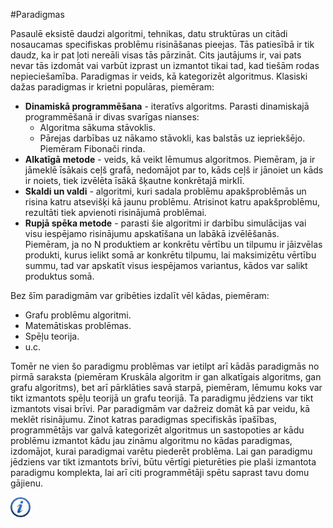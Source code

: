 #Paradigmas

Pasaulē eksistē daudzi algoritmi, tehnikas, datu struktūras un citādi nosaucamas specifiskas problēmu risināšanas pieejas. Tās patiesībā ir tik daudz, ka ir pat ļoti nereāli visas tās pārzināt. Cits jautājums ir, vai pats nevar tās izdomāt vai varbūt izprast un izmantot tikai tad, kad tiešām rodas nepieciešamība. Paradigmas ir veids, kā kategorizēt algoritmus. Klasiski dažas paradigmas ir krietni populāras, piemēram:

- **Dinamiskā programmēšana** - iteratīvs algoritms. Parasti dinamiskajā programmēšanā ir divas svarīgas nianses:
    - Algoritma sākuma stāvoklis.
    - Pārejas darbības uz nākamo stāvokli, kas balstās uz iepriekšējo. Piemēram Fibonači rinda.
- **Alkatīgā metode** - veids, kā veikt lēmumus algoritmos. Piemēram, ja ir jāmeklē īsākais ceļš grafā, nedomājot par to, kāds ceļš ir jānoiet un kāds ir noiets, tiek izvēlēta īsākā šķautne konkrētajā mirklī.
- **Skaldi un valdi** - algoritmi, kuri sadala problēmu apakšproblēmās un risina katru atsevišķi kā jaunu problēmu. Atrisinot katru apakšproblēmu, rezultāti tiek apvienoti risinājumā problēmai.
- **Rupjā spēka metode** - parasti šie algoritmi ir darbību simulācijas vai visu iespējamo risinājumu apskatīšana un labākā izvēlēšanās. Piemēram, ja no N produktiem ar konkrētu vērtību un tilpumu ir jāizvēlas produkti, kurus ielikt somā ar konkrētu tilpumu, lai maksimizētu vērtību summu, tad var apskatīt visus iespējamos variantus, kādos var salikt produktus somā.


Bez šīm paradigmām var gribēties izdalīt vēl kādas, piemēram:

- Grafu problēmu algoritmi.
- Matemātiskas problēmas.
- Spēļu teorija.
- u.c.


Tomēr ne vien šo paradigmu problēmas var ietilpt arī kādās paradigmās no pirmā saraksta (piemēram Kruskāla algoritm ir gan alkatīgais algoritms, gan grafu algoritms), bet arī pārklāties savā starpā, piemēram, lēmumu koks var tikt izmantots spēļu teorijā un grafu teorijā. Ta paradigmu jēdziens var tikt izmantots visai brīvi. Par paradigmām var dažreiz domāt kā par veidu, kā meklēt risinājumu. Zinot katras paradigmas specifiskās īpašības, programmētājs var galvā kategorizēt algoritmus un sastopoties ar kādu problēmu izmantot kādu jau zināmu algoritmu no kādas paradigmas, izdomājot, kurai paradigmai varētu piederēt problēma. Lai gan paradigmu jēdziens var tikt izmantots brīvi, būtu vērtīgi pieturēties pie plaši izmantota paradigmu komplekta, lai arī citi programmētāji spētu saprast tavu domu gājienu.

<a href="http://www.slideshare.net/suresh5c2/algorithm-paradigms" target="_blank">![Vairāk informācija](/media/theory/information.png)</a>